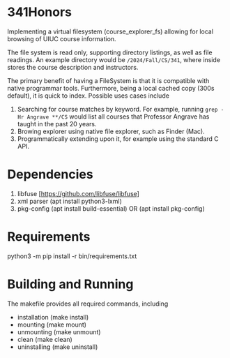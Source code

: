 # 341Honors
Implementing a virtual filesystem (course_explorer_fs) allowing for local browsing of UIUC course information.

The file system is read only, supporting directory listings, as well as file readings.
An example directory would be `/2024/Fall/CS/341`, where inside stores the course description and instructors.

The primary benefit of having a FileSystem is that it is compatible with native programmar tools.
Furthermore, being a local cached copy (300s default), it is quick to index.
Possible uses cases include
1. Searching for course matches by keyword. 
    For example, running `grep -Hr Angrave **/CS` would list all courses that Professor Angrave has taught in the past 20 years.
2. Browing explorer using native file explorer, such as Finder (Mac).
3. Programmatically extending upon it, for example using the standard C API.

# Dependencies
1. libfuse [https://github.com/libfuse/libfuse]
2. xml parser (apt install python3-lxml)
3. pkg-config (apt install build-essential) OR (apt install pkg-config)

# Requirements
python3 -m pip install -r bin/requirements.txt

# Building and Running
The makefile provides all required commands, including 
- installation  (make install)
- mounting      (make mount)
- unmounting    (make unmount)
- clean         (make clean)
- uninstalling  (make uninstall)
